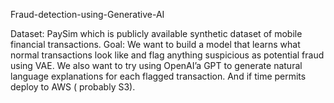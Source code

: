 <hi> Fraud-detection-using-Generative-AI <hi>

Dataset: PaySim which is publicly available synthetic dataset of mobile financial transactions.
Goal: We want to build a model that learns what normal transactions look like and flag anything suspicious as potential fraud using VAE. We also want to try using OpenAI’a GPT to generate natural language explanations for each flagged transaction. And if time permits deploy to AWS ( probably S3).
